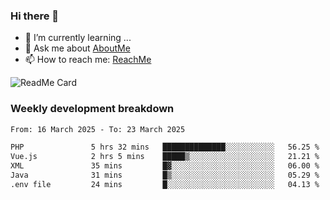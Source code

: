 ### Hi there 👋

- 🌱 I’m currently learning ...
- 💬 Ask me about [AboutMe](https://www.itzcy.com/about)
- 📫 How to reach me: [ReachMe](https://www.itzcy.com/about)

![ReadMe Card](https://github-readme-stats-ten-gilt.vercel.app/api?username=SuperChenYun&show_icons=true&title_color=fff&icon_color=79ff97&text_color=9f9f9f&bg_color=151515&hide_border=true)

### Weekly development breakdown
<!--START_SECTION:waka-->

```txt
From: 16 March 2025 - To: 23 March 2025

PHP               5 hrs 32 mins   ██████████████░░░░░░░░░░░   56.25 %
Vue.js            2 hrs 5 mins    █████▒░░░░░░░░░░░░░░░░░░░   21.21 %
XML               35 mins         █▓░░░░░░░░░░░░░░░░░░░░░░░   06.00 %
Java              31 mins         █▒░░░░░░░░░░░░░░░░░░░░░░░   05.29 %
.env file         24 mins         █░░░░░░░░░░░░░░░░░░░░░░░░   04.13 %
```

<!--END_SECTION:waka-->
